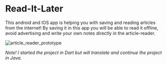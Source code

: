 # Read-It-Later
This android and IOS app is helping you with saving and reading articles from the internet! By saving it in this app you will be able to read it offline, avoid advertising and write your own notes directly in the article-reader. 

![article_reader_prototype](https://github.com/user-attachments/assets/6a666ea1-c3f5-438c-be33-3772ca8bb6b0)

_Note! I started the project in Dart but will translate and continue the project in Java._
